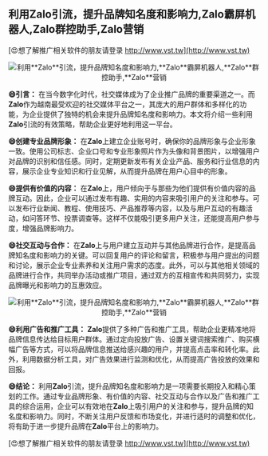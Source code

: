 ## **利用**Zalo**引流，提升品牌知名度和影响力,**Zalo**霸屏机器人,**Zalo**群控助手,**Zalo**营销**

[😍想了解推广相关软件的朋友请登录 http://www.vst.tw](http://www.vst.tw)

 <center><img src="https://vst.tw/MP4/tuiguang/png/2.png" alt="利用**Zalo**引流，提升品牌知名度和影响力,**Zalo**霸屏机器人,**Zalo**群控助手,**Zalo**营销"></center>

**😄引言：**
在当今数字化时代，社交媒体成为了企业推广品牌的重要渠道之一。而**Zalo**作为越南最受欢迎的社交媒体平台之一，其庞大的用户群体和多样化的功能，为企业提供了独特的机会来提升品牌知名度和影响力。本文将介绍一些利用**Zalo**引流的有效策略，帮助企业更好地利用这一平台。

**😄创建专业品牌形象：**
在**Zalo**上建立企业账号时，确保你的品牌形象与企业形象一致。使用公司标志、企业口号和专业形象照片作为头像和背景图片，以增强用户对品牌的识别和信任感。同时，定期更新发布有关企业产品、服务和行业信息的内容，展示企业专业知识和行业见解，从而提升品牌在用户心目中的形象。

**😄提供有价值的内容：**
在**Zalo**上，用户倾向于与那些为他们提供有价值内容的品牌互动。因此，企业可以通过发布有趣、实用的内容来吸引用户的关注和参与。可以发布行业新闻、教程、使用技巧、产品推荐等内容，以及与用户互动的有趣活动，如问答环节、投票调查等。这样不仅能吸引更多用户关注，还能提高用户参与度，增强品牌影响力。

**😄社交互动与合作：**
在**Zalo**上与用户建立互动并与其他品牌进行合作，是提高品牌知名度和影响力的关键。可以回复用户的评论和留言，积极参与用户提出的问题和讨论，展示企业专业素养和关注用户需求的态度。此外，可以与其他相关领域的品牌进行合作，共同举办活动或推广项目，通过双方的互相宣传和共同努力，实现品牌曝光和影响力的互惠效应。

 <center><img src="https://vst.tw/MP4/tuiguang/png/1.png" alt="利用**Zalo**引流，提升品牌知名度和影响力,**Zalo**霸屏机器人,**Zalo**群控助手,**Zalo**营销"></center>

**😄利用广告和推广工具：**
**Zalo**提供了多种广告和推广工具，帮助企业更精准地将品牌信息传达给目标用户群体。通过定向投放广告、设置关键词搜索推广、购买横幅广告等方式，可以将品牌信息推送给感兴趣的用户，并提高点击率和转化率。此外，利用数据分析工具，对广告效果进行监测和优化，从而提高广告投放的效果和回报。

**😄结论：**
利用**Zalo**引流，提升品牌知名度和影响力是一项需要长期投入和精心策划的工作。通过专业品牌形象、有价值的内容、社交互动与合作以及广告和推广工具的综合运用，企业可以有效地在**Zalo**上吸引用户的关注和参与，提升品牌的知名度和影响力。同时，不断关注用户反馈和市场变化，并进行适时的调整和优化，将有助于进一步提升品牌在**Zalo**平台上的影响力。

[😍想了解推广相关软件的朋友请登录 http://www.vst.tw](http://www.vst.tw)



